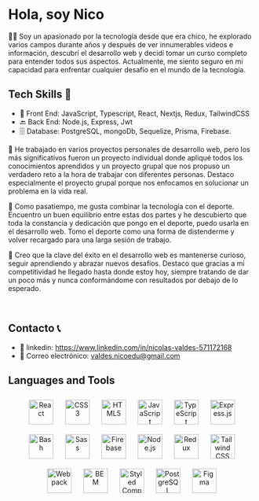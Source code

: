 # Hola, soy Nico

👨‍💻 Soy un apasionado por la tecnología desde que era chico, he explorado varios campos durante años y después de ver innumerables videos e información, descubrí el desarrollo web y decidí tomar un curso completo para entender todos sus aspectos. Actualmente, me siento seguro en mi capacidad para enfrentar cualquier desafío en el mundo de la tecnología.

## Tech Skills 💪
- 🎨 Front End: JavaScript, Typescript, React, Nextjs, Redux, TailwindCSS 
- 🔙 Back End: Node.js, Express, Jwt 
- 🗄️ Database: PostgreSQL, mongoDb, Sequelize, Prisma, Firebase.

🚀 He trabajado en varios proyectos personales de desarrollo web, pero los más significativos fueron un proyecto individual donde apliqué todos los conocimientos aprendidos y un proyecto grupal que nos propuso un verdadero reto a la hora de trabajar con diferentes personas. Destaco especialmente el proyecto grupal porque nos enfocamos en solucionar un problema en la vida real.

🏀 Como pasatiempo, me gusta combinar la tecnología con el deporte. Encuentro un buen equilibrio entre estas dos partes y he descubierto que toda la constancia y dedicación que pongo en el deporte, puedo usarla en el desarrollo web. Tomo el deporte como una forma de distenderme y volver recargado para una larga sesión de trabajo.

🌟 Creo que la clave del éxito en el desarrollo web es mantenerse curioso, seguir aprendiendo y abrazar nuevos desafíos. Destaco que gracias a mi competitividad he llegado hasta donde estoy hoy, siempre tratando de dar un poco más y nunca conformándome con resultados por debajo de lo esperado.

<br/>  

## Contacto 📞
- 🔗 linkedin: https://www.linkedin.com/in/nicolas-valdes-571172168
- 📧 Correo electrónico: valdes.nicoedu@gmail.com

## Languages and Tools  
<div align="center">  
<a href="https://reactjs.org/" target="_blank"><img style="margin: 10px" src="https://profilinator.rishav.dev/skills-assets/react-original-wordmark.svg" alt="React" height="50" /></a>  
<a href="https://www.w3schools.com/css/" target="_blank"><img style="margin: 10px" src="https://profilinator.rishav.dev/skills-assets/css3-original-wordmark.svg" alt="CSS3" height="50" /></a>  
<a href="https://en.wikipedia.org/wiki/HTML5" target="_blank"><img style="margin: 10px" src="https://profilinator.rishav.dev/skills-assets/html5-original-wordmark.svg" alt="HTML5" height="50" /></a>  
<a href="https://www.javascript.com/" target="_blank"><img style="margin: 10px" src="https://profilinator.rishav.dev/skills-assets/javascript-original.svg" alt="JavaScript" height="50" /></a>  
<a href="https://www.typescriptlang.org/" target="_blank"><img style="margin: 10px" src="https://profilinator.rishav.dev/skills-assets/typescript-original.svg" alt="TypeScript" height="50" /></a>  
<a href="https://expressjs.com/" target="_blank"><img style="margin: 10px" src="https://profilinator.rishav.dev/skills-assets/express-original-wordmark.svg" alt="Express.js" height="50" /></a>  
<a href="https://www.gnu.org/software/bash/" target="_blank"><img style="margin: 10px" src="https://profilinator.rishav.dev/skills-assets/gnu_bash-icon.svg" alt="Bash" height="50" /></a>  
<a href="https://sass-lang.com/" target="_blank"><img style="margin: 10px" src="https://profilinator.rishav.dev/skills-assets/sass-original.svg" alt="Sass" height="50" /></a>  
<a href="https://firebase.google.com/" target="_blank"><img style="margin: 10px" src="https://profilinator.rishav.dev/skills-assets/firebase.png" alt="Firebase" height="50" /></a>  
<a href="https://nodejs.org/" target="_blank"><img style="margin: 10px" src="https://profilinator.rishav.dev/skills-assets/nodejs-original-wordmark.svg" alt="Node.js" height="50" /></a>  
<a href="https://redux.js.org/" target="_blank"><img style="margin: 10px" src="https://profilinator.rishav.dev/skills-assets/redux-original.svg" alt="Redux" height="50" /></a>  
<a href="https://www.tailwindcss.com/" target="_blank"><img style="margin: 10px" src="https://profilinator.rishav.dev/skills-assets/tailwindcss.svg" alt="Tailwind CSS" height="50" /></a>  
<a href="https://webpack.js.org/" target="_blank"><img style="margin: 10px" src="https://profilinator.rishav.dev/skills-assets/webpack-original.svg" alt="Webpack" height="50" /></a>  
<a href="http://getbem.com/" target="_blank"><img style="margin: 10px" src="https://profilinator.rishav.dev/skills-assets/bem.svg" alt="BEM" height="50" /></a>  
<a href="https://styled-components.com/" target="_blank"><img style="margin: 10px" src="https://profilinator.rishav.dev/skills-assets/styled-components.png" alt="Styled Components" height="50" /></a>  
<a href="https://www.postgresql.org/" target="_blank"><img style="margin: 10px" src="https://profilinator.rishav.dev/skills-assets/postgresql-original-wordmark.svg" alt="PostgreSQL" height="50" /></a>  
<a href="https://www.figma.com/" target="_blank"><img style="margin: 10px" src="https://profilinator.rishav.dev/skills-assets/figma-icon.svg" alt="Figma" height="50" /></a>  
</div>  

<br/>  

